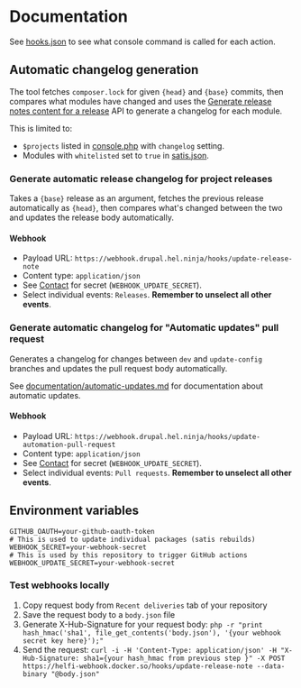 # Documentation

See [hooks.json](/hooks.json) to see what console command is called for each action.

## Automatic changelog generation

The tool fetches `composer.lock` for given `{head}` and `{base}` commits, then compares what modules have changed and uses the [Generate release notes content for a release](https://docs.github.com/en/rest/releases/releases#generate-release-notes-content-for-a-release) API to generate a changelog for each module. 

This is limited to:
- `$projects` listed in [console.php](/console.php) with `changelog` setting.
- Modules with `whitelisted` set to `true` in [satis.json](/satis.json).

### Generate automatic release changelog for project releases

Takes a `{base}` release as an argument, fetches the previous release automatically as `{head}`, then compares what's changed between the two and updates the release body automatically.

#### Webhook

- Payload URL: `https://webhook.drupal.hel.ninja/hooks/update-release-note`
- Content type: `application/json`
- See [Contact](#contact) for secret (`WEBHOOK_UPDATE_SECRET`).
- Select individual events: `Releases`. **Remember to unselect all other events**.


### Generate automatic changelog for "Automatic updates" pull request

Generates a changelog for changes between `dev` and `update-config` branches and updates the pull request body automatically.

See [documentation/automatic-updates.md](https://github.com/City-of-Helsinki/drupal-helfi-platform/blob/main/documentation/automatic-updates.md) for documentation about automatic updates.

#### Webhook

- Payload URL: `https://webhook.drupal.hel.ninja/hooks/update-automation-pull-request`
- Content type: `application/json`
- See [Contact](#contact) for secret (`WEBHOOK_UPDATE_SECRET`).
- Select individual events: `Pull requests`. **Remember to unselect all other events**.

## Environment variables

```
GITHUB_OAUTH=your-github-oauth-token
# This is used to update individual packages (satis rebuilds)
WEBHOOK_SECRET=your-webhook-secret
# This is used by this repository to trigger GitHub actions
WEBHOOK_UPDATE_SECRET=your-webhook-secret
```

### Test webhooks locally

1. Copy request body from `Recent deliveries` tab of your repository
2. Save the request body to a `body.json` file
3. Generate X-Hub-Signature for your request body: `php -r "print hash_hmac('sha1', file_get_contents('body.json'), '{your webhook secret key here}');"`
4. Send the request: `curl -i -H 'Content-Type: application/json' -H "X-Hub-Signature: sha1={your hash_hmac from previous step }" -X POST https://helfi-webhook.docker.so/hooks/update-release-note --data-binary "@body.json"`
